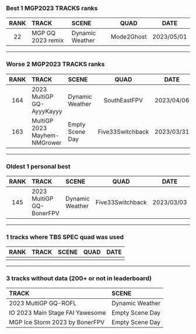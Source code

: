 ### Best 1 MGP2023 TRACKS ranks
|RANK|TRACK|SCENE|QUAD|DATE|
|:---:|:---|:---|:---:|:---:|
|22|MGP GQ 2023 remix|Dynamic Weather|Mode2Ghost|2023/05/01|
---
### Worse 2 MGP2023 TRACKS ranks
|RANK|TRACK|SCENE|QUAD|DATE|
|:---:|:---|:---|:---:|:---:|
|164|2023 MultiGP GQ-AyyyKayyy|Dynamic Weather|SouthEastFPV|2023/04/06|
|163|MultiGP 2023 Mayhem-NMGrower|Empty Scene Day|Five33Switchback|2023/03/31|
---
### Oldest 1 personal best
|RANK|TRACK|SCENE|QUAD|DATE|
|:---:|:---|:---|:---:|:---:|
|145|2023 MultiGP GQ-BonerFPV|Dynamic Weather|Five33Switchback|2023/03/03|
---
### 1 tracks where TBS SPEC quad was used
|RANK|TRACK|SCENE|QUAD|DATE|
|:---:|:---|:---|:---:|:---:|
||||||
---
### 3 tracks without data (200+ or not in leaderboard)
|TRACK|SCENE|
|:---|:---|
|2023 MultiGP GQ-ROFL|Dynamic Weather|
|IO 2023 Main Stage FAI Yawesome|Empty Scene Day|
|MGP Ice Storm 2023 by BonerFPV|Empty Scene Day|
